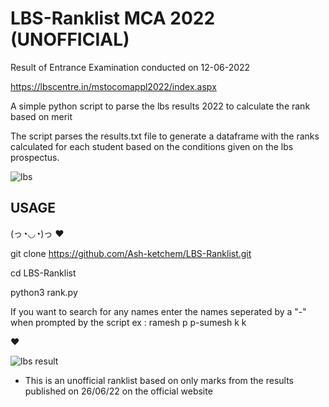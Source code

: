 # LBS-Ranklist MCA 2022 (UNOFFICIAL)
Result of Entrance Examination conducted on 12-06-2022

https://lbscentre.in/mstocomappl2022/index.aspx


A simple python script to parse the lbs results 2022 to calculate the rank based on merit

The script parses the results.txt file to generate a dataframe with the ranks calculated for each student based on the conditions given on the lbs prospectus.


![lbs](https://user-images.githubusercontent.com/85503330/175809785-b160580e-c637-4013-9b1a-daf99afcbe21.png)

USAGE
-----------------

(っ◔◡◔)っ ♥ 

git clone https://github.com/Ash-ketchem/LBS-Ranklist.git

cd LBS-Ranklist

python3 rank.py

If you want to search for any names enter the names seperated by a "-" when prompted by the script
ex : ramesh p p-sumesh k k

♥


![lbs result](https://user-images.githubusercontent.com/85503330/175810247-5384954c-cc53-4fc4-8c3d-5e05856e8f52.png)


* This is an unofficial ranklist based on only marks from the results published on 26/06/22 on the official website
